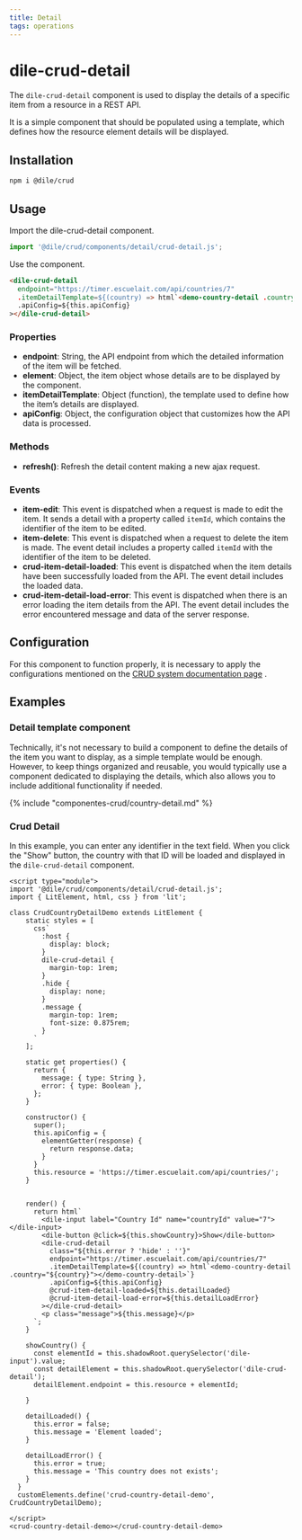 ```yaml
---
title: Detail
tags: operations
---
```


# dile-crud-detail

The `dile-crud-detail` component is used to display the details of a specific item from a resource in a REST API.

It is a simple component that should be populated using a template, which defines how the resource element details will be displayed.

## Installation

```bash
npm i @dile/crud
```

## Usage

Import the dile-crud-detail component.

```javascript
import '@dile/crud/components/detail/crud-detail.js';
```

Use the component.

```html
<dile-crud-detail
  endpoint="https://timer.escuelait.com/api/countries/7"
  .itemDetailTemplate=${(country) => html`<demo-country-detail .country="${country}"></demo-country-detail>`}
  .apiConfig=${this.apiConfig}
></dile-crud-detail>
```

### Properties

- **endpoint**: String, the API endpoint from which the detailed information of the item will be fetched.
- **element**: Object, the item object whose details are to be displayed by the component.
- **itemDetailTemplate**: Object (function), the template used to define how the item’s details are displayed.
- **apiConfig**: Object, the configuration object that customizes how the API data is processed.

### Methods

- **refresh()**: Refresh the detail content making a new ajax request.

### Events

- **item-edit**: This event is dispatched when a request is made to edit the item. It sends a detail with a property called `itemId`, which contains the identifier of the item to be edited.
- **item-delete**: This event is dispatched when a request to delete the item is made. The event detail includes a property called `itemId` with the identifier of the item to be deleted.
- **crud-item-detail-loaded**: This event is dispatched when the item details have been successfully loaded from the API. The event detail includes the loaded data.
- **crud-item-detail-load-error**: This event is dispatched when there is an error loading the item details from the API. The event detail includes the error encountered message and data of the server response.

## Configuration

For this component to function properly, it is necessary to apply the configurations mentioned on the [CRUD system documentation page](/crud/)  .

## Examples

### Detail template component

Technically, it's not necessary to build a component to define the details of the item you want to display, as a simple template would be enough. However, to keep things organized and reusable, you would typically use a component dedicated to displaying the details, which also allows you to include additional functionality if needed.

{% include "componentes-crud/country-detail.md" %}

### Crud Detail 

In this example, you can enter any identifier in the text field. When you click the "Show" button, the country with that ID will be loaded and displayed in the `dile-crud-detail` component.

```html:preview
<script type="module">
import '@dile/crud/components/detail/crud-detail.js';
import { LitElement, html, css } from 'lit';

class CrudCountryDetailDemo extends LitElement {
    static styles = [
      css`
        :host {
          display: block;
        }
        dile-crud-detail {
          margin-top: 1rem;
        }
        .hide {
          display: none;
        }
        .message {
          margin-top: 1rem;
          font-size: 0.875rem;  
        }
      `
    ];

    static get properties() {
      return {
        message: { type: String },
        error: { type: Boolean },
      };
    }

    constructor() {
      super();
      this.apiConfig = {
        elementGetter(response) {
          return response.data;
        }
      }
      this.resource = 'https://timer.escuelait.com/api/countries/';
    }


    render() {
      return html`
        <dile-input label="Country Id" name="countryId" value="7"></dile-input>
        <dile-button @click=${this.showCountry}>Show</dile-button>
        <dile-crud-detail
          class="${this.error ? 'hide' : ''}"
          endpoint="https://timer.escuelait.com/api/countries/7"
          .itemDetailTemplate=${(country) => html`<demo-country-detail .country="${country}"></demo-country-detail>`}
          .apiConfig=${this.apiConfig}
          @crud-item-detail-loaded=${this.detailLoaded}
          @crud-item-detail-load-error=${this.detailLoadError}
        ></dile-crud-detail>
        <p class="message">${this.message}</p>
      `;
    }

    showCountry() {
      const elementId = this.shadowRoot.querySelector('dile-input').value;
      const detailElement = this.shadowRoot.querySelector('dile-crud-detail');
      detailElement.endpoint = this.resource + elementId;

    }

    detailLoaded() {
      this.error = false;
      this.message = 'Element loaded';
    }

    detailLoadError() {
      this.error = true;
      this.message = 'This country does not exists';
    }
  }
  customElements.define('crud-country-detail-demo', CrudCountryDetailDemo);

</script>
<crud-country-detail-demo></crud-country-detail-demo>
```